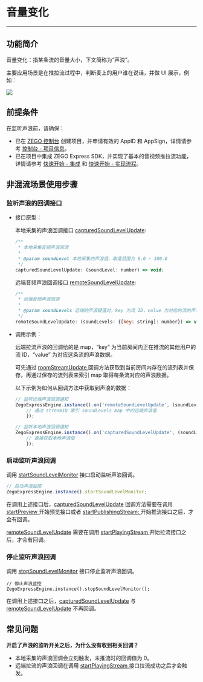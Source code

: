 # 音量变化

- - -

## 功能简介

音量变化：指某条流的音量大小，下文简称为“声浪”。

主要应用场景是在推拉流过程中，判断麦上的用户谁在说话，并做 UI 展示，例如：
<Frame width="512" height="auto" caption=""><img src="https://doc-media.zego.im/sdk-doc/Pics/Android/ZegoLiveRoom/SoundLevel.png" /></Frame>


## 前提条件

在监听声浪前，请确保：

- 已在 [ZEGO 控制台](https://console.zego.im) 创建项目，并申请有效的 AppID 和 AppSign，详情请参考 [控制台 - 项目信息](/console/project-info)。
- 已在项目中集成 ZEGO Express SDK，并实现了基本的音视频推拉流功能，详情请参考 [快速开始 - 集成](https://doc-zh.zego.im/article/4835) 和 [快速开始 - 实现流程](https://doc-zh.zego.im/article/8328)。



## 非混流场景使用步骤

### 监听声浪的回调接口

- 接口原型：

    本地采集的声浪回调接口 [capturedSoundLevelUpdate](https://doc-zh.zego.im/unique-api/express-video-sdk/zh/javascript_react-native/interfaces/_zegoexpresseventhandler_.zegoeventlistener.html#capturedsoundlevelupdate):

    ```javascript
    /**
     * 本地采集音频声浪回调
     *
     * @param soundLevel 本地采集的声浪值，取值范围为 0.0 ~ 100.0
     */
    capturedSoundLevelUpdate: (soundLevel: number) => void;
    ```

    远端音频声浪回调接口 [remoteSoundLevelUpdate](https://doc-zh.zego.im/unique-api/express-video-sdk/zh/javascript_react-native/interfaces/_zegoexpresseventhandler_.zegoeventlistener.html#remotesoundlevelupdate):

    ```javascript
    /**
     * 远端音频声浪回调
     *
     * @param soundLevels 远端的声浪键值对，key 为流 ID，value 为对应的流的声浪值，value 取值范围为 0.0 ~ 100.0
     */
    remoteSoundLevelUpdate: (soundLevels: {[key: string]: number}) => void;
    ```

- 调用示例：

    远端拉流声浪的回调给的是 map，“key” 为当前房间内正在推流的其他用户的流 ID，“value” 为对应这条流的声浪数据。

    可先通过 [roomStreamUpdate ](https://doc-zh.zego.im/unique-api/express-video-sdk/zh/javascript_react-native/interfaces/_zegoexpresseventhandler_.zegoeventlistener.html#roomstreamupdate) 回调方法获取到当前房间内存在的流列表并保存，再通过保存的流列表来索引 map 取得每条流对应的声浪数据。

    以下示例为如何从回调方法中获取到声浪的数据：

    ```javascript
    // 监听远端声浪回调通知
    ZegoExpressEngine.instance().on('remoteSoundLevelUpdate', (soundLevels) => {
        // 通过 streamID 索引 soundLevels map 中的远端声浪值
        });

    // 监听本地声浪回调通知
    ZegoExpressEngine.instance().on('capturedSoundLevelUpdate', (soundLevel) => {
        // 直接获取本地声浪值
        });
    ```

### 启动监听声浪回调

调用 [startSoundLevelMonitor](https://doc-zh.zego.im/unique-api/express-video-sdk/zh/javascript_react-native/classes/_zegoexpressengine_.zegoexpressengine.html#startsoundlevelmonitor) 接口启动监听声浪回调。

```javascript
// 启动声浪监控
ZegoExpressEngine.instance().startSoundLevelMonitor;
```

在调用上述接口后，[capturedSoundLevelUpdate](https://doc-zh.zego.im/unique-api/express-video-sdk/zh/javascript_react-native/interfaces/_zegoexpresseventhandler_.zegoeventlistener.html#capturedsoundlevelupdate) 回调方法需要在调用 [startPreview ](https://doc-zh.zego.im/unique-api/express-video-sdk/zh/javascript_react-native/classes/_zegoexpressengine_.zegoexpressengine.html#startpreview) 开始预览接口或者 [startPublishingStream: ](https://doc-zh.zego.im/unique-api/express-video-sdk/zh/javascript_react-native/classes/_zegoexpressengine_.zegoexpressengine.html#startpublishingstream) 开始推流接口之后，才会有回调。

[remoteSoundLevelUpdate](https://doc-zh.zego.im/unique-api/express-video-sdk/zh/javascript_react-native/interfaces/_zegoexpresseventhandler_.zegoeventlistener.html#remotesoundlevelupdate) 需要在调用 [startPlayingStream ](https://doc-zh.zego.im/unique-api/express-video-sdk/zh/javascript_react-native/classes/_zegoexpressengine_.zegoexpressengine.html#startplayingstream) 开始拉流接口之后，才会有回调。


### 停止监听声浪回调

调用 [stopSoundLevelMonitor](https://doc-zh.zego.im/unique-api/express-video-sdk/zh/javascript_react-native/classes/_zegoexpressengine_.zegoexpressengine.html#stopsoundlevelmonitor) 接口停止监听声浪回调。

```objc
// 停止声浪监控
ZegoExpressEngine.instance().stopSoundLevelMonitor();
```

在调用上述接口之后，[capturedSoundLevelUpdate](https://doc-zh.zego.im/unique-api/express-video-sdk/zh/javascript_react-native/interfaces/_zegoexpresseventhandler_.zegoeventlistener.html#capturedsoundlevelupdate) 与 [remoteSoundLevelUpdate](https://doc-zh.zego.im/unique-api/express-video-sdk/zh/javascript_react-native/interfaces/_zegoexpresseventhandler_.zegoeventlistener.html#remotesoundlevelupdate) 不再回调。


## 常见问题

**开启了声浪的监听开关之后，为什么没有收到相关回调？**

- 本地采集的声浪回调会立刻触发，未推流时的回调值为 0。
- 远端拉流的声浪回调在调用 [startPlayingStream ](https://doc-zh.zego.im/unique-api/express-video-sdk/zh/javascript_react-native/classes/_zegoexpressengine_.zegoexpressengine.html#startplayingstream) 接口拉流成功之后才会触发。
